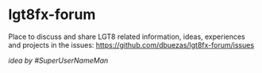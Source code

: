 # lgt8fx-forum
Place to discuss and share LGT8 related information, ideas, experiences and projects in the issues: https://github.com/dbuezas/lgt8fx-forum/issues

_idea by #SuperUserNameMan_
